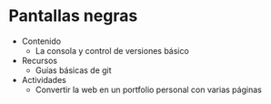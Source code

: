 # Pantallas negras

- Contenido
  - La consola y control de versiones básico
- Recursos
  - Guías básicas de git
- Actividades
  - Convertir la web en un portfolio personal con varias páginas
